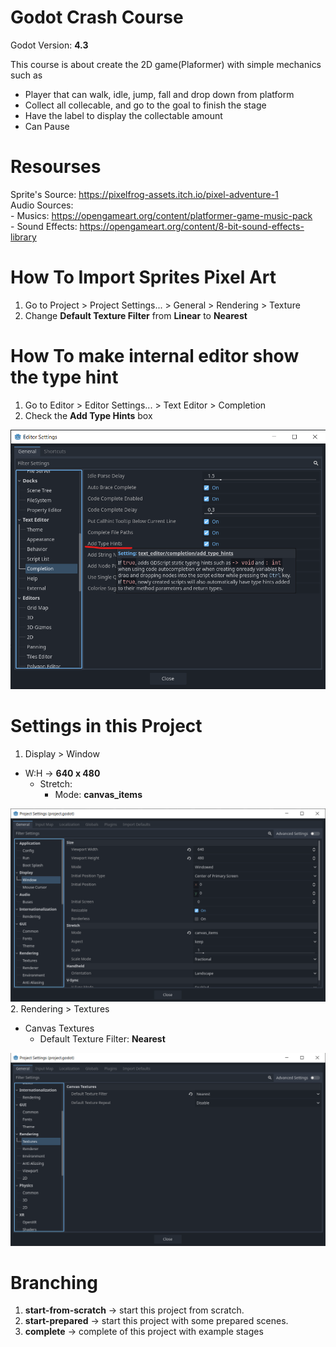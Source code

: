 # Godot Crash Course

Godot Version: **4.3**

This course is about create the 2D game(Plaformer) with simple mechanics such as
- Player that can walk, idle, jump, fall and drop down from platform
- Collect all collecable, and go to the goal to finish the stage
- Have the label to display the collectable amount
- Can Pause

# Resourses

Sprite's Source: https://pixelfrog-assets.itch.io/pixel-adventure-1
<br/>
Audio Sources:
	<br/>
	- Musics: https://opengameart.org/content/platformer-game-music-pack
	<br/>
	- Sound Effects: https://opengameart.org/content/8-bit-sound-effects-library


# How To Import Sprites Pixel Art

1. Go to Project > Project Settings... > General > Rendering > Texture
2. Change **Default Texture Filter** from **Linear** to **Nearest**

# How To make internal editor show the type hint

1. Go to Editor > Editor Settings... > Text Editor > Completion
2. Check the **Add Type Hints** box

![alt text](image-2.png)

# Settings in this Project
1. Display > Window
  - W:H → **640 x 480**
	- Stretch:
		- Mode: **canvas_items**

![alt text](image.png)
2. Rendering > Textures
  - Canvas Textures
	- Default Texture Filter: **Nearest**

![alt text](image-1.png)

# Branching
1. **start-from-scratch** -> start this project from scratch.
2. **start-prepared** -> start this project with some prepared scenes.
3. **complete** -> complete of this project with example stages
